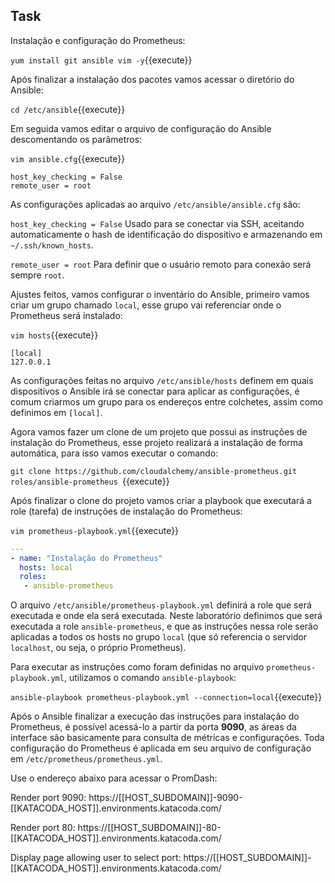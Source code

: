 ## Task

 Instalação e configuração do Prometheus:

`yum install git ansible vim -y`{{execute}}

Após finalizar a instalação dos pacotes vamos acessar o diretório do Ansible:

`cd /etc/ansible`{{execute}}

Em seguida vamos editar o arquivo de configuração do Ansible descomentando os parâmetros:


`vim ansible.cfg`{{execute}}


```
host_key_checking = False
remote_user = root
```

As configurações aplicadas ao arquivo `/etc/ansible/ansible.cfg` são:

`host_key_checking = False`
Usado para se conectar via SSH, aceitando automaticamente o hash de identificação do dispositivo e armazenando em `~/.ssh/known_hosts`.

`remote_user = root`
Para definir que o usuário remoto para conexão será sempre `root`.

Ajustes feitos, vamos configurar o inventário do Ansible, primeiro vamos criar um grupo chamado `local`, esse grupo vai referenciar onde o Prometheus será instalado:

 `vim hosts`{{execute}}

```
[local]
127.0.0.1
```

As configurações feitas no arquivo `/etc/ansible/hosts` definem em quais dispositivos o Ansible irá se conectar para aplicar as configurações, é comum criarmos um grupo para os endereços entre colchetes, assim como definimos em `[local]`.

Agora vamos fazer um clone de um projeto que possui as instruções de instalação do Prometheus, esse projeto realizará a instalação de forma automática, para isso vamos executar o comando:


`git clone https://github.com/cloudalchemy/ansible-prometheus.git roles/ansible-prometheus `{{execute}}

Após finalizar o clone do projeto vamos criar a playbook que executará a role (tarefa) de instruções de instalação do Prometheus:


`vim prometheus-playbook.yml`{{execute}}


```yml
---
- name: "Instalação do Prometheus"
  hosts: local
  roles:
   - ansible-prometheus

```

O arquivo `/etc/ansible/prometheus-playbook.yml` definirá a role que será executada e onde ela será executada. Neste laboratório definimos que será executada a role `ansible-prometheus`, e que as instruções nessa role serão aplicadas a todos os hosts no grupo `local` (que só referencia o servidor `localhost`, ou seja, o próprio Prometheus).

Para executar as instruções como foram definidas no arquivo `prometheus-playbook.yml`, utilizamos o comando `ansible-playbook`:

`ansible-playbook prometheus-playbook.yml --connection=local`{{execute}}

Após o Ansible finalizar a execução das instruções para instalação do Prometheus, é possível acessá-lo a partir da porta **9090**, as áreas da interface são basicamente para consulta de métricas e configurações. Toda configuração do Prometheus é aplicada em seu arquivo de configuração em `/etc/prometheus/prometheus.yml`.

Use o endereço abaixo para acessar o PromDash:

Render port 9090: https://[[HOST_SUBDOMAIN]]-9090-[[KATACODA_HOST]].environments.katacoda.com/

Render port 80: https://[[HOST_SUBDOMAIN]]-80-[[KATACODA_HOST]].environments.katacoda.com/

Display page allowing user to select port: https://[[HOST_SUBDOMAIN]]-[[KATACODA_HOST]].environments.katacoda.com/
